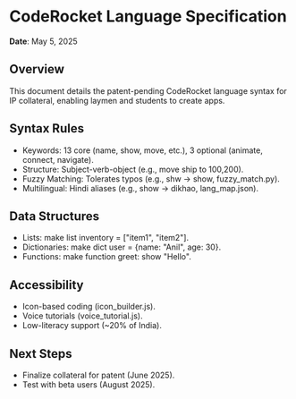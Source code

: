 # CodeRocket Language Specification

**Date**: May 5, 2025

## Overview
This document details the patent-pending CodeRocket language syntax for IP collateral, enabling laymen and students to create apps.

## Syntax Rules
- Keywords: 13 core (name, show, move, etc.), 3 optional (animate, connect, navigate).
- Structure: Subject-verb-object (e.g., move ship to 100,200).
- Fuzzy Matching: Tolerates typos (e.g., shw → show, fuzzy_match.py).
- Multilingual: Hindi aliases (e.g., show → dikhao, lang_map.json).

## Data Structures
- Lists: make list inventory = ["item1", "item2"].
- Dictionaries: make dict user = {name: "Anil", age: 30}.
- Functions: make function greet: show "Hello".

## Accessibility
- Icon-based coding (icon_builder.js).
- Voice tutorials (voice_tutorial.js).
- Low-literacy support (~20% of India).

## Next Steps
- Finalize collateral for patent (June 2025).
- Test with beta users (August 2025).
